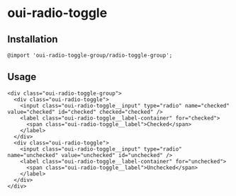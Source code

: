 # oui-radio-toggle

<component-status cx-design="complete" ux="rc"></component-status>

## Installation

```less
@import 'oui-radio-toggle-group/radio-toggle-group';
```

## Usage

```html:preview
<div class="oui-radio-toggle-group">
  <div class="oui-radio-toggle">
    <input class="oui-radio-toggle__input" type="radio" name="checked" value="checked" id="checked" checked="checked" />
    <label class="oui-radio-toggle__label-container" for="checked">
      <span class="oui-radio-toggle__label">Checked</span>
    </label>
  </div>
  <div class="oui-radio-toggle">
    <input class="oui-radio-toggle__input" type="radio" name="unchecked" value="unchecked" id="unchecked" />
    <label class="oui-radio-toggle__label-container" for="unchecked">
      <span class="oui-radio-toggle__label">Unchecked</span>
    </label>
  </div>
</div> 
```
